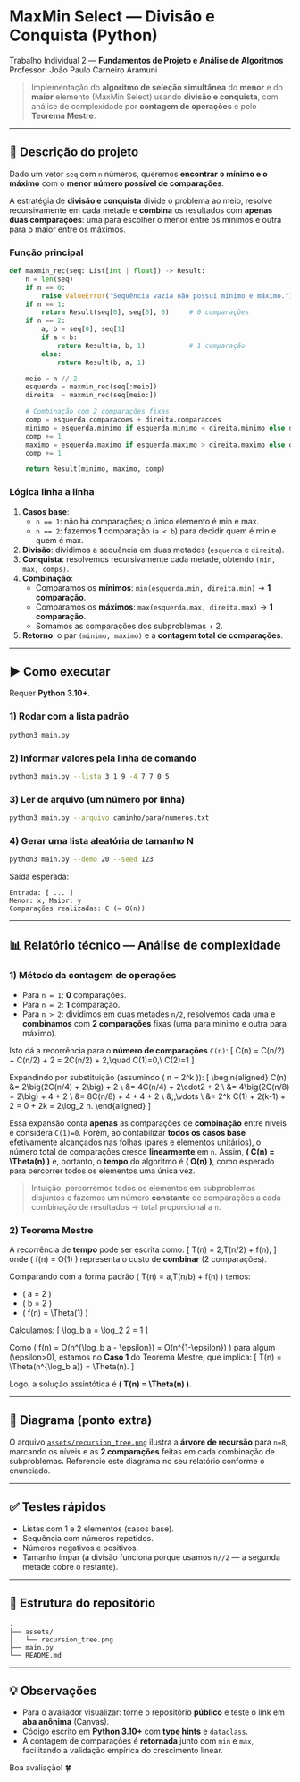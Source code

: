 # MaxMin Select — Divisão e Conquista (Python)

Trabalho Individual 2 — **Fundamentos de Projeto e Análise de Algoritmos**  
Professor: João Paulo Carneiro Aramuni

> Implementação do **algoritmo de seleção simultânea** do **menor** e do **maior** elemento (MaxMin Select) usando **divisão e conquista**, com análise de complexidade por **contagem de operações** e pelo **Teorema Mestre**.  

---

## 🎯 Descrição do projeto

Dado um vetor `seq` com `n` números, queremos **encontrar o mínimo e o máximo** com o **menor número possível de comparações**.

A estratégia de **divisão e conquista** divide o problema ao meio, resolve recursivamente em cada metade e **combina** os resultados com **apenas duas comparações**: uma para escolher o menor entre os mínimos e outra para o maior entre os máximos.

### Função principal
```py
def maxmin_rec(seq: List[int | float]) -> Result:
    n = len(seq)
    if n == 0:
        raise ValueError("Sequência vazia não possui mínimo e máximo.")
    if n == 1:
        return Result(seq[0], seq[0], 0)     # 0 comparações
    if n == 2:
        a, b = seq[0], seq[1]
        if a < b:
            return Result(a, b, 1)           # 1 comparação
        else:
            return Result(b, a, 1)

    meio = n // 2
    esquerda = maxmin_rec(seq[:meio])
    direita  = maxmin_rec(seq[meio:])

    # Combinação com 2 comparações fixas
    comp = esquerda.comparacoes + direita.comparacoes
    minimo = esquerda.minimo if esquerda.minimo < direita.minimo else direita.minimo
    comp += 1
    maximo = esquerda.maximo if esquerda.maximo > direita.maximo else direita.maximo
    comp += 1

    return Result(minimo, maximo, comp)
```

### Lógica **linha a linha**
1. **Casos base**:  
   - `n == 1`: não há comparações; o único elemento é min e max.  
   - `n == 2`: fazemos **1** comparação (`a < b`) para decidir quem é min e quem é max.
2. **Divisão**: dividimos a sequência em duas metades (`esquerda` e `direita`).
3. **Conquista**: resolvemos recursivamente cada metade, obtendo `(min, max, comps)`.
4. **Combinação**:  
   - Comparamos os **mínimos**: `min(esquerda.min, direita.min)` → **1 comparação**.  
   - Comparamos os **máximos**: `max(esquerda.max, direita.max)` → **1 comparação**.  
   - Somamos as comparações dos subproblemas + 2.
5. **Retorno**: o par `(minimo, maximo)` e a **contagem total de comparações**.

---

## ▶️ Como executar

Requer **Python 3.10+**.

### 1) Rodar com a lista padrão
```bash
python3 main.py
```

### 2) Informar valores pela linha de comando
```bash
python3 main.py --lista 3 1 9 -4 7 7 0 5
```

### 3) Ler de arquivo (um número por linha)
```bash
python3 main.py --arquivo caminho/para/numeros.txt
```

### 4) Gerar uma lista aleatória de tamanho N
```bash
python3 main.py --demo 20 --seed 123
```

Saída esperada:
```
Entrada: [ ... ]
Menor: x, Maior: y
Comparações realizadas: C (≈ O(n))
```

---

## 📊 Relatório técnico — Análise de complexidade

### 1) Método da **contagem de operações**

- Para `n = 1`: **0** comparações.  
- Para `n = 2`: **1** comparação.  
- Para `n > 2`: dividimos em duas metades `n/2`, resolvemos cada uma e **combinamos** com **2 comparações** fixas (uma para mínimo e outra para máximo).  

Isto dá a recorrência para o **número de comparações** `C(n)`:
\[
C(n) = C(n/2) + C(n/2) + 2 = 2C(n/2) + 2,\quad C(1)=0,\ C(2)=1
\]

Expandindo por substituição (assumindo \( n = 2^k \)):
\[
\begin{aligned}
C(n) &= 2\big(2C(n/4) + 2\big) + 2 \\
     &= 4C(n/4) + 2\cdot2 + 2 \\
     &= 4\big(2C(n/8) + 2\big) + 4 + 2 \\
     &= 8C(n/8) + 4 + 4 + 2 \\
     &\;\;\vdots \\
     &= 2^k C(1) + 2(k-1) + 2 = 0 + 2k = 2\log_2 n.
\end{aligned}
\]

Essa expansão conta **apenas** as comparações de **combinação** entre níveis e considera `C(1)=0`. Porém, ao contabilizar **todos os casos base** efetivamente alcançados nas folhas (pares e elementos unitários), o número total de comparações cresce **linearmente** em `n`. Assim, **\( C(n) = \Theta(n) \)** e, portanto, o **tempo** do algoritmo é **\( O(n) \)**, como esperado para percorrer todos os elementos uma única vez.

> Intuição: percorremos todos os elementos em subproblemas disjuntos e fazemos um número **constante** de comparações a cada combinação de resultados → total proporcional a `n`.

### 2) **Teorema Mestre**

A recorrência de **tempo** pode ser escrita como:
\[
T(n) = 2\,T(n/2) + f(n),
\]
onde \( f(n) = O(1) \) representa o custo de **combinar** (2 comparações).

Comparando com a forma padrão \( T(n) = a\,T(n/b) + f(n) \) temos:
- \( a = 2 \)
- \( b = 2 \)
- \( f(n) = \Theta(1) \)

Calculamos:
\[
\log_b a = \log_2 2 = 1
\]

Como \( f(n) = O(n^{\log_b a - \epsilon}) = O(n^{1-\epsilon}) \) para algum \(\epsilon>0\), estamos no **Caso 1** do Teorema Mestre, que implica:
\[
T(n) = \Theta(n^{\log_b a}) = \Theta(n).
\]

Logo, a solução assintótica é **\( T(n) = \Theta(n) \)**.

---

## 🌳 Diagrama (ponto extra)

O arquivo [`assets/recursion_tree.png`](assets/recursion_tree.png) ilustra a **árvore de recursão** para `n=8`, marcando os níveis e as **2 comparações** feitas em cada combinação de subproblemas. Referencie este diagrama no seu relatório conforme o enunciado.

---

## ✅ Testes rápidos

- Listas com 1 e 2 elementos (casos base).
- Sequência com números repetidos.
- Números negativos e positivos.
- Tamanho ímpar (a divisão funciona porque usamos `n//2` — a segunda metade cobre o restante).

---

## 📁 Estrutura do repositório

```
.
├── assets/
│   └── recursion_tree.png
├── main.py
└── README.md
```

---

## 💡 Observações

- Para o avaliador visualizar: torne o repositório **público** e teste o link em **aba anônima** (Canvas).
- Código escrito em **Python 3.10+** com **type hints** e `dataclass`.
- A contagem de comparações é **retornada** junto com `min` e `max`, facilitando a validação empírica do crescimento linear.

Boa avaliação! 🍀
